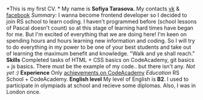 *This is my first CV. *
My name is **Sofiya Tarasova.** 
My contacts [vk](https://vk.com/krismoon) & [facebook](https://www.facebook.com/sonya.tarasova.39) 
*Summary:*
I wanna become frontend developer so I decided to join RS school to learn coding. I haven't programmed before (school lessons of Pascal doesn't count) so at this stage of learning hard times have began for me. But I'm excited of everything that we are doing here! I'm keen on spending hours and hours learning new information and coding. So I will try to do everything in my power to be one of your best students and take out of learning the maximum benefit and knowledge. "Walk and ye shall reach." 
**Skills** 
Completed tasks of HTML + CSS basics on CodeAcademy, git basics + js basics. 
There must be the example of my code.. but there isn't any. *Not yet :)* 
**Experience** 
Only [achievements on CodeAcademy](https://www.codecademy.com/users/_krismoon/achievements) 
*Education*
RS School + CodeAcademy. 
**English level** 
My level of English is **B2**. I used to participate in olympiads at school and recieve some diplomas. Also, I was in London once.



